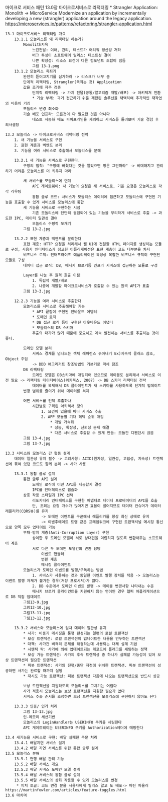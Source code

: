 마이크로 서비스 패턴 
	13.0장 마이크로서비스로 리팩터링
		* Strangler Application: Monolith -> MicroService 
		Modernize an application by incrementally developing a new (strangler) application around the legacy application.
		https://microservices.io/patterns/refactoring/strangler-application.html
		
	13.1 마이크로서비스 리팩터링 개요
		13.1.1 모놀리스를 왜 리팩터링 하는가?
			Monolith지옥
				느린전달: 이해, 관리, 테스트가 어려워 생산성 저하
				버그 투성이 소프트웨어 릴리스: 테스트성 결여
				나쁜 확장성: 리소스 요건이 다른 컴포넌트 조합이 힘듬
				그림 13-1.png
		13.1.2 모놀리스 옥죄기
			완전히 뜯어고치기를 삼가하라 -> 리스크가 너무 큼
			단계적 리팩터링, Strangler(옥죄는 것) Application
			값을 조기에 자주 검증
				단계적 리팩터링 -> 가치 전달(공통/알고리즘 개발/배포) -> 아키텍처 전환  
				* 기술 부채: 과거 접근하기 쉬운 제한된 솔루션을 채택하여 추가적인 재작업의 비용이 커짐
			모놀리스 변경 최소화
			기술 배포 인프라: 모든것이 다 필요한 것은 아니다
				테스트 자동화 배포 파이프라인을 제외하고 서비스를 돌려보며 기술 경험 후 의사결정
			
	13.2 모놀리스 -> 마이크로서비스 리팩터링 전략
		1. 새 기능을 서비스로 구현
		2. 표현 계층과 벡엔드 분리
		3. 기능을 여러 서비스로 추출해서 모놀리스를 분해
		
		13.2.1 새 기능을 서비스로 구현한다.
			구멍의 법칙: "구멍에 빠졌다는 것을 알았으면 땅은 그만파라" -> 비대해지고 관리하기 어려운 모놀리스를 더 키우지 마라
			
			새 서비스를 모놀리스에 연계
				API 게이트웨이: 새 기능의 요청은 새 서비스로, 기존 요청은 모놀리스로 각각 라우팅
				통합 글루 코드: 서비스가 모놀리스 데이터에 접근하고 모놀리스에 구현된 기능을 호출할 수 있게 서비스를 모놀리스에 통합
			새 기능을 서비스로 구현하는 시점
				기존 모놀리스에 단단히 결집되어 있는 기능을 무리하게 서비스로 추출 -> 과도한 IPC, 데이터 일관성 결여
				모놀리스 수평적 쪼개기
			그림 13-2.jpg
			
		13.2.2 표현 계층과 벡엔드를 분리한다
			표현 계층: HTTP 요청을 처리해서 웹 UI에 전달할 HTML 페이지를 생성하는 모듈로 구성, 사용자 인터페이스가 정교한 어플리케이션은 표현 계층이 코드 대부분을 차지
			비즈니스 로직: 엔터프라이즈 애플리케이션 특성상 복잡한 비즈니스 규칙이 구현된 모듈로 구성
			데이터 접근 로직: DB, 메시지 브로커등 인프라 서비스에 접근하는 모듈로 구성
			
			Layer를 나눈 후 원격 호출 이점
				1. 독립적 개발/배포
				2. 나중에 개발할 마이크로서비스가 호출할 수 있는 원격 API가 표출
			그림 13-3.jpg
			
		12.2.3 기능을 여러 서비스로 추출한다
			모놀리스를 서비스로 추출해야할 기능
				* API 끝점이 구현된 인바운드 어댑터
				* 도메인 로직
				* DB 접근 로직 등이 구현된 아웃바운드 어댑터
				* 모놀리스의 DB 스키마
				추출의 대가가 많기 때문에 중요하고 계속 발전하는 서비스를 추출하는 것이 좋다.
			
			도메인 모델 분리
				서비스 경계를 넘나드는 객체 레퍼런스 솎아내기 Ex)지속적 클래스 참조, Object 주입
				-> DDD 애그리거트 참조방법인 기본키로 객체 참조
			DB 리팩터링
				도메인 모델은 DB스키마에 매핑되어 있으므로 테이블도 분리해서 서비스로 이전 필요 -> 리팩터링 데이터베이스(위키북스, 2007) -> DB 스키마 리팩터링 전략
				데이터를 복제해서 DB 클라이언트가 새 스키마를 사용하도록 단계적 업데이트
			변경 범위를 줄이기 위해 데이터를 복제
			
			어떤 서비스를 언제 추출하나
				시간별로 구획된 아키텍처 정의 
					1. 요건이 있을떄 마다 서비스 추출
					2. APP 모듈별 기대 혜택 순위 매김
						* 개발 가속화
						* 성능, 확장성, 신뢰성 문제 해결
						* 다른 서비스로 추출할 수 있게 만듬: 모듈간 디펜던시 끊음
			그림 13-4.jpg
			그림 13-7.jpg
			
	13.3 서비스와 모놀리스 간 협동 설계
		데이터 일관성 유지 필수 -> 고려사항: ACID(원자성, 일관성, 고립성, 지속성) 트랜잭션에 묶여 있던 코드도 함께 분리 -> 사가 사용
		
		13.3.1 통합 글루 설계
			통합 글루 API 설계
				도메인 로직에 어떤 API를 제공할지 결정
				IPC를 인터페이스로 캡슐화 
			상호 작용 스타일과 IPC 선택
				리포지터리 인터페이스를 구현한 어댑터로 데이터 프로바이더의 API를 호출
				단, 조회는 요청 개수가 많아지면 효율이 떨어지므로 데이터 컨슈머가 데이터 레플리카(CQRS뷰)를 유지
					-> 도메인 이벤트를 구곧해서 레플리카를 항상 최신 상태로 유지
					-> 이벤추에이트 트램 같은 프레임워크에 구현된 트랜잭셔널 메시징 통신으로 양쪽 모두 업데이트 가능
			부패-방지 계층(Anti-Corruption Layer) 구현
				상이한 두 도메인 모델이 서로 상대편을 더럽히지 않도록 변환해주는 소프트웨어 계층
				서로 다른 두 도메인 도델간의 변환 담당
					이벤트 핸들러
					변환 계층
					메시징 클라이언트 
			모놀리스가 도메인 이벤트를 발행/구독하는 방법
				1. 서비스가 사용하는 것과 동일한 이벤트 발행 장치를 적용 -> 모놀리스는 이벤트 발행 자체가 불가한 경우(저장 프로시저)가 많다.
				2. DB 수준에서 도메인 이벤트 발행 -> 테이블 변경사항 나타내는 수준
				메시지 브로커 클라이언트를 지원하지 않는 언어인 경우 헬퍼 어플리케이션으로 DB 직접 업데이트
			그림13-9.jpg
			그림13-10.jpg
			그림13-11.jpg
			그림13-12.jpg
			
		13.3.2 서비스와 모놀리스에 걸쳐 데이터 일관성 유지
			* 사가: 비동기 메시징을 통행 편성되는 일련의 로컬 트랜잭션
			* 보상 트랜잭션: 로컬 트랜잭션이 업데이트한 내용을 언두하는 트랜잭션
			* 대책: 사가간 비격리 문제를 해결하는데 사용되는 대체 설계 기법
			* 시멘틱 락: 사가에 의해 업데이트되는 레코드에 플래그를 세팅하는 정책
			* 보상 가능 트랜잭션: 사가의 후속 트랜잭셩 중 하나가 실패할 가능성이 있어 보상 트랜잭션이 필요한 트랜잭션
			* 피봇 트랜잭션: 사가의 진행/중단 지점에 위치한 트랜잭션. 피봇 트랜잭션이 성공하면 사가는 완료할 때까지 실행
			* 재시도 가능 트랜잭션: 피봇 트랜잭션 다음에 나오는 트랜잭션으로 반드시 성공
			
			보상 트랜잭션을 지원하도록 모놀리스를 고치기는 어렵다
			사가 적용시 모놀리스는 보상 트랜잭션을 지원할 필요가 없다
			서비스 추출 순서를 조정하면 보상 트랜잭션을 모놀리스에 구현하지 않아도 된다
		
		13.3.3 인증/ 인가 처리
			그림 13-13.jpg
			인-메모리 세션기반
			모놀리스의 LoginHandler는 USERINFO 쿠키를 세팅한다
			API 게이트웨이는 USERINFO 쿠키를 Authorization헤더에 매핑한다
				
	13.4 새기능을 서비스로 구현: 배달 실패한 주문 처리
		13.4.1 배달지연 서비스 설계
		13.4.2 배달 지연 서비스를 위한 통합 글루 설계
	13.5 모놀리스 분해
		13.5.1 현행 배달 관리 기능
		13.5.2 배달 서비스 개요
		13.5.3 배달 서비스 도메인 모델 설계
		13.5.4 배달 서비스의 통합 글루 설계
		13.5.5 배달 서비스의 상화 작용할 수 있게 모놀리스를 변경
		 * 피처 토글: 코드 변경 분을 사용자에게 릴리스 않고 도 배포-> 마틴 파울러 https://martinfowler.com/articles/feature-toggles.html
	13.6 마치며

		
